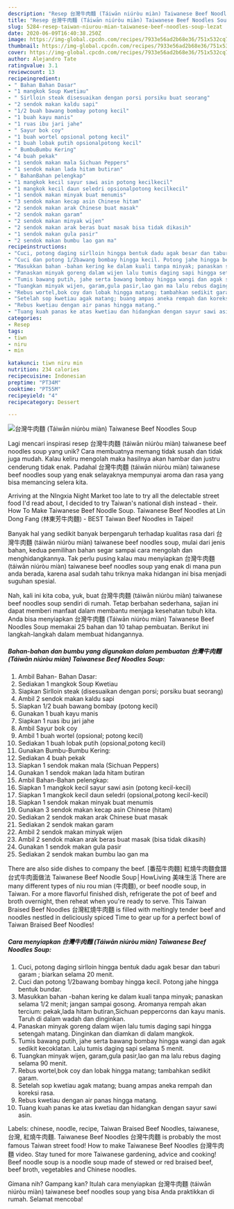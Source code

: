 ```yaml
---
description: "Resep 台灣牛肉麵 (Táiwān niúròu miàn) Taiwanese Beef Noodles Soup, Lezat"
title: "Resep 台灣牛肉麵 (Táiwān niúròu miàn) Taiwanese Beef Noodles Soup, Lezat"
slug: 5284-resep-taiwan-niurou-mian-taiwanese-beef-noodles-soup-lezat
date: 2020-06-09T16:40:38.250Z
image: https://img-global.cpcdn.com/recipes/7933e56ad2b68e36/751x532cq70/台灣牛肉麵-taiwan-niurou-mian-taiwanese-beef-noodles-soup-foto-resep-utama.jpg
thumbnail: https://img-global.cpcdn.com/recipes/7933e56ad2b68e36/751x532cq70/台灣牛肉麵-taiwan-niurou-mian-taiwanese-beef-noodles-soup-foto-resep-utama.jpg
cover: https://img-global.cpcdn.com/recipes/7933e56ad2b68e36/751x532cq70/台灣牛肉麵-taiwan-niurou-mian-taiwanese-beef-noodles-soup-foto-resep-utama.jpg
author: Alejandro Tate
ratingvalue: 3.1
reviewcount: 13
recipeingredient:
- " Bahan Bahan Dasar"
- "1 mangkok Soup Kwetiau"
- " Sirlloin steak disesuaikan dengan porsi porsiku buat seorang"
- "2 sendok makan kaldu sapi"
- "1/2 buah bawang bombay potong kecil"
- "1 buah kayu manis"
- "1 ruas ibu jari jahe"
- " Sayur bok coy"
- "1 buah wortel opsional potong kecil"
- "1 buah lobak putih opsionalpotong kecil"
- " BumbuBumbu Kering"
- "4 buah pekak"
- "1 sendok makan mala Sichuan Peppers"
- "1 sendok makan lada hitam butiran"
- " BahanBahan pelengkap"
- "1 mangkok kecil sayur sawi asin potong kecilkecil"
- "1 mangkok kecil daun seledri opsionalpotong kecilkecil"
- "1 sendok makan minyak buat menumis"
- "3 sendok makan kecap asin Chinese hitam"
- "2 sendok makan arak Chinese buat masak"
- "2 sendok makan garam"
- "2 sendok makan minyak wijen"
- "2 sendok makan arak beras buat masak bisa tidak dikasih"
- "1 sendok makan gula pasir"
- "2 sendok makan bumbu lao gan ma"
recipeinstructions:
- "Cuci, potong daging sirlloin hingga bentuk dadu agak besar dan taburi garam ; biarkan selama 20 menit."
- "Cuci dan potong 1/2bawang bombay hingga kecil. Potong jahe hingga bentuk bundar."
- "Masukkan bahan -bahan kering ke dalam kuali tanpa minyak; panaskan selama 1/2 menit; jangan sampai gosong. Aromanya rempah akan tercium: pekak,lada hitam butiran,Sichuan peppercorns dan kayu manis. Taruh di dalam wadah dan dinginkan."
- "Panaskan minyak goreng dalam wijen lalu tumis daging sapi hingga setengah matang. Dinginkan dan diamkan di dalam mangkok."
- "Tumis bawang putih, jahe serta bawang bombay hingga wangi dan agak sedikit kecoklatan. Lalu tumis daging sapi selama 5 menit."
- "Tuangkan minyak wijen, garam,gula pasir,lao gan ma lalu rebus daging selama 90 menit."
- "Rebus wortel,bok coy dan lobak hingga matang; tambahkan sedikit garam."
- "Setelah sop kwetiau agak matang; buang ampas aneka rempah dan koreksi rasa."
- "Rebus kwetiau dengan air panas hingga matang."
- "Tuang kuah panas ke atas kwetiau dan hidangkan dengan sayur sawi asin."
categories:
- Resep
tags:
- tiwn
- niru
- min

katakunci: tiwn niru min 
nutrition: 234 calories
recipecuisine: Indonesian
preptime: "PT34M"
cooktime: "PT55M"
recipeyield: "4"
recipecategory: Dessert

---
```



![台灣牛肉麵 (Táiwān niúròu miàn) Taiwanese Beef Noodles Soup](https://img-global.cpcdn.com/recipes/7933e56ad2b68e36/751x532cq70/台灣牛肉麵-taiwan-niurou-mian-taiwanese-beef-noodles-soup-foto-resep-utama.jpg)

Lagi mencari inspirasi resep 台灣牛肉麵 (táiwān niúròu miàn) taiwanese beef noodles soup yang unik? Cara membuatnya memang tidak susah dan tidak juga mudah. Kalau keliru mengolah maka hasilnya akan hambar dan justru cenderung tidak enak. Padahal 台灣牛肉麵 (táiwān niúròu miàn) taiwanese beef noodles soup yang enak selayaknya mempunyai aroma dan rasa yang bisa memancing selera kita.

Arriving at the NIngxia Night Market too late to try all the delectable street food I&#39;d read about, I decided to try Taiwan&#39;s national dish instead - their. How To Make Taiwanese Beef Noodle Soup. Taiwanese Beef Noodles at Lin Dong Fang (林東芳牛肉麵) - BEST Taiwan Beef Noodles in Taipei!

Banyak hal yang sedikit banyak berpengaruh terhadap kualitas rasa dari 台灣牛肉麵 (táiwān niúròu miàn) taiwanese beef noodles soup, mulai dari jenis bahan, kedua pemilihan bahan segar sampai cara mengolah dan menghidangkannya. Tak perlu pusing kalau mau menyiapkan 台灣牛肉麵 (táiwān niúròu miàn) taiwanese beef noodles soup yang enak di mana pun anda berada, karena asal sudah tahu triknya maka hidangan ini bisa menjadi suguhan spesial.


Nah, kali ini kita coba, yuk, buat 台灣牛肉麵 (táiwān niúròu miàn) taiwanese beef noodles soup sendiri di rumah. Tetap berbahan sederhana, sajian ini dapat memberi manfaat dalam membantu menjaga kesehatan tubuh kita. Anda bisa menyiapkan 台灣牛肉麵 (Táiwān niúròu miàn) Taiwanese Beef Noodles Soup memakai 25 bahan dan 10 tahap pembuatan. Berikut ini langkah-langkah dalam membuat hidangannya.

<!--inarticleads1-->

##### Bahan-bahan dan bumbu yang digunakan dalam pembuatan 台灣牛肉麵 (Táiwān niúròu miàn) Taiwanese Beef Noodles Soup:

1. Ambil  Bahan- Bahan Dasar:
1. Sediakan 1 mangkok Soup Kwetiau
1. Siapkan  Sirlloin steak (disesuaikan dengan porsi; porsiku buat seorang)
1. Ambil 2 sendok makan kaldu sapi
1. Siapkan 1/2 buah bawang bombay (potong kecil)
1. Gunakan 1 buah kayu manis
1. Siapkan 1 ruas ibu jari jahe
1. Ambil  Sayur bok coy
1. Ambil 1 buah wortel (opsional; potong kecil)
1. Sediakan 1 buah lobak putih (opsional,potong kecil)
1. Gunakan  Bumbu-Bumbu Kering:
1. Sediakan 4 buah pekak
1. Siapkan 1 sendok makan mala (Sichuan Peppers)
1. Gunakan 1 sendok makan lada hitam butiran
1. Ambil  Bahan-Bahan pelengkap:
1. Siapkan 1 mangkok kecil sayur sawi asin (potong kecil-kecil)
1. Siapkan 1 mangkok kecil daun seledri (opsional,potong kecil-kecil)
1. Siapkan 1 sendok makan minyak buat menumis
1. Gunakan 3 sendok makan kecap asin Chinese (hitam)
1. Sediakan 2 sendok makan arak Chinese buat masak
1. Sediakan 2 sendok makan garam
1. Ambil 2 sendok makan minyak wijen
1. Ambil 2 sendok makan arak beras buat masak (bisa tidak dikasih)
1. Gunakan 1 sendok makan gula pasir
1. Sediakan 2 sendok makan bumbu lao gan ma


There are also side dishes to company the beef. [番茄牛肉麵] 紅燒牛肉麵食譜 台式牛肉面做法 Taiwanese Beef Noodle Soup│HowLiving 美味生活 There are many different types of niu rou mian (牛肉麵), or beef noodle soup, in Taiwan. For a more flavorful finished dish, refrigerate the pot of beef and broth overnight, then reheat when you&#39;re ready to serve. This Taiwan Braised Beef Noodles 台灣紅燒牛肉麵 is filled with meltingly tender beef and noodles nestled in deliciously spiced Time to gear up for a perfect bowl of Taiwan Braised Beef Noodles! 

<!--inarticleads2-->

##### Cara menyiapkan 台灣牛肉麵 (Táiwān niúròu miàn) Taiwanese Beef Noodles Soup:

1. Cuci, potong daging sirlloin hingga bentuk dadu agak besar dan taburi garam ; biarkan selama 20 menit.
1. Cuci dan potong 1/2bawang bombay hingga kecil. Potong jahe hingga bentuk bundar.
1. Masukkan bahan -bahan kering ke dalam kuali tanpa minyak; panaskan selama 1/2 menit; jangan sampai gosong. Aromanya rempah akan tercium: pekak,lada hitam butiran,Sichuan peppercorns dan kayu manis. Taruh di dalam wadah dan dinginkan.
1. Panaskan minyak goreng dalam wijen lalu tumis daging sapi hingga setengah matang. Dinginkan dan diamkan di dalam mangkok.
1. Tumis bawang putih, jahe serta bawang bombay hingga wangi dan agak sedikit kecoklatan. Lalu tumis daging sapi selama 5 menit.
1. Tuangkan minyak wijen, garam,gula pasir,lao gan ma lalu rebus daging selama 90 menit.
1. Rebus wortel,bok coy dan lobak hingga matang; tambahkan sedikit garam.
1. Setelah sop kwetiau agak matang; buang ampas aneka rempah dan koreksi rasa.
1. Rebus kwetiau dengan air panas hingga matang.
1. Tuang kuah panas ke atas kwetiau dan hidangkan dengan sayur sawi asin.


Labels: chinese, noodle, recipe, Taiwan Braised Beef Noodles, taiwanese, 台灣, 紅燒牛肉麵. Taiwanese Beef Noodles 台灣牛肉麵 is probably the most famous Taiwan street food! How to make Taiwanese Beef Noodles 台灣牛肉麵 video. Stay tuned for more Taiwanese gardening, advice and cooking! Beef noodle soup is a noodle soup made of stewed or red braised beef, beef broth, vegetables and Chinese noodles. 

Gimana nih? Gampang kan? Itulah cara menyiapkan 台灣牛肉麵 (táiwān niúròu miàn) taiwanese beef noodles soup yang bisa Anda praktikkan di rumah. Selamat mencoba!
